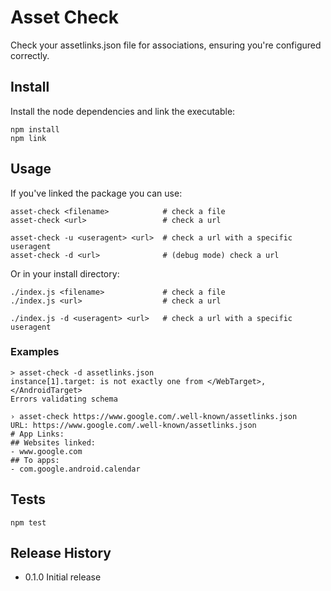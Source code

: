 # Asset Check
Check your assetlinks.json file for associations, ensuring you're configured correctly.

## Install
Install the node dependencies and link the executable:
```
npm install
npm link
```

## Usage
If you've linked the package you can use:
```
asset-check <filename>            # check a file
asset-check <url>                 # check a url

asset-check -u <useragent> <url>  # check a url with a specific useragent
asset-check -d <url>              # (debug mode) check a url
```

Or in your install directory:
```
./index.js <filename>             # check a file
./index.js <url>                  # check a url

./index.js -d <useragent> <url>   # check a url with a specific useragent
```

### Examples
```
> asset-check -d assetlinks.json
instance[1].target: is not exactly one from </WebTarget>,</AndroidTarget>
Errors validating schema

› asset-check https://www.google.com/.well-known/assetlinks.json
URL: https://www.google.com/.well-known/assetlinks.json
# App Links:
## Websites linked:
- www.google.com
## To apps:
- com.google.android.calendar
```

## Tests
```npm test```

## Release History
* 0.1.0 Initial release
